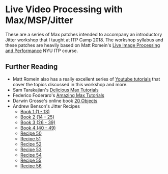 # Live Video Processing with Max/MSP/Jitter

These are a series of Max patches intended to accompany an introductory Jitter workshop that I taught at ITP Camp 2018. The workshop syllabus and these patches are heavily based on Matt Romein's [Live Image Processing and Performance](https://github.com/mromein/lipp_itp_2018) NYU ITP course.

## Further Reading

- Matt Romein also has a really excellent series of [Youtube tutorials](https://www.youtube.com/channel/UCPWF2lJ4E_qVG7HrWRiGnhA/playlists) that cover the topics discussed in this workshop and more.
- Sam Tarakajian's [Delicious Max Tutorials](https://www.youtube.com/playlist?list=PLD45EDA6F67827497)
- Federico Foderaro's [Amazing Max Tutorials](https://www.youtube.com/watch?v=5mLAxACSPLU&list=PLRc5WfOZXC4ktigvYCDhek0475hizrnM5)
- Darwin Grosse's online book [20 Objects](http://www.darwingrosse.com/20Objects/)
- Andrew Benson's Jitter Recipes
  - [Book 1 (1 - 13)](https://cycling74.com/tutorials/jitter-recipes-book-1/)
  - [Book 2 (14 - 25)](https://cycling74.com/tutorials/jitter-recipes-book-2/)
  - [Book 3 (26 - 39)](https://cycling74.com/tutorials/jitter-recipes-book-3/)
  - [Book 4 (40 - 49)](https://cycling74.com/tutorials/jitter-recipes-book-four)
  - [Recipe 50](https://cycling74.com/tutorials/recipe-50-branching)
  - [Recipe 51](https://cycling74.com/tutorials/recipe-51-scrunch)
  - [Recipe 52](https://cycling74.com/tutorials/recipe-52-dirtysignal)
  - [Recipe 53](https://cycling74.com/tutorials/recipe-53-flyover)
  - [Recipe 54](https://cycling74.com/tutorials/recipe-54-zoom)
  - [Recipe 55](https://cycling74.com/tutorials/recipe-55-mirrorhouse)
  - [Recipe 56](https://cycling74.com/tutorials/recipe-56-relief)

